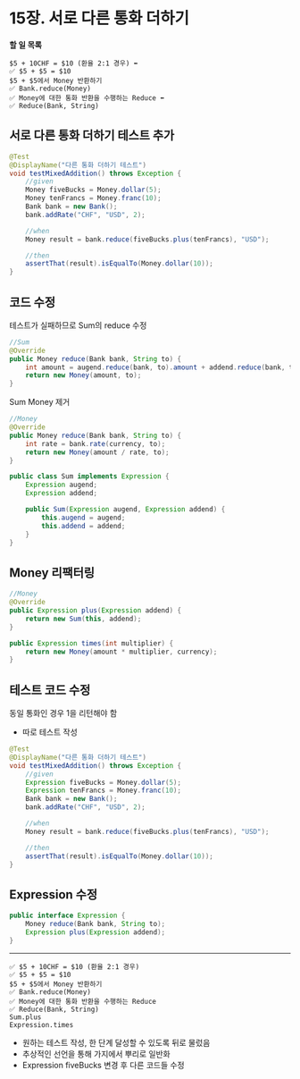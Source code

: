 # 15장. 서로 다른 통화 더하기

**할 일 목록**

```text
$5 + 10CHF = $10 (환율 2:1 경우) ⬅
✅ $5 + $5 = $10
$5 + $5에서 Money 반환하기
✅ Bank.reduce(Money)
✅ Money에 대한 통화 반환을 수행하는 Reduce ⬅
✅ Reduce(Bank, String)
```

## 서로 다른 통화 더하기 테스트 추가

```java
@Test
@DisplayName("다른 통화 더하기 테스트")
void testMixedAddition() throws Exception {
    //given
    Money fiveBucks = Money.dollar(5);
    Money tenFrancs = Money.franc(10);
    Bank bank = new Bank();
    bank.addRate("CHF", "USD", 2);

    //when
    Money result = bank.reduce(fiveBucks.plus(tenFrancs), "USD");

    //then
    assertThat(result).isEqualTo(Money.dollar(10));
}
```

## 코드 수정

테스트가 실패하므로 Sum의 reduce 수정

```java
//Sum
@Override
public Money reduce(Bank bank, String to) {
    int amount = augend.reduce(bank, to).amount + addend.reduce(bank, to).amount;
    return new Money(amount, to);
}
```

Sum Money 제거

```java
//Money
@Override
public Money reduce(Bank bank, String to) {
    int rate = bank.rate(currency, to);
    return new Money(amount / rate, to);
}
```

```java
public class Sum implements Expression {
    Expression augend;
    Expression addend;

    public Sum(Expression augend, Expression addend) {
        this.augend = augend;
        this.addend = addend;
    }
}
```

## Money 리팩터링

```java
//Money
@Override
public Expression plus(Expression addend) {
    return new Sum(this, addend);
}

public Expression times(int multiplier) {
    return new Money(amount * multiplier, currency);
}
```

## 테스트 코드 수정

동일 통화인 경우 1을 리턴해야 함
- 따로 테스트 작성

```java
@Test
@DisplayName("다른 통화 더하기 테스트")
void testMixedAddition() throws Exception {
    //given
    Expression fiveBucks = Money.dollar(5);
    Expression tenFrancs = Money.franc(10);
    Bank bank = new Bank();
    bank.addRate("CHF", "USD", 2);

    //when
    Money result = bank.reduce(fiveBucks.plus(tenFrancs), "USD");

    //then
    assertThat(result).isEqualTo(Money.dollar(10));
}
```

## Expression 수정

```java
public interface Expression {
    Money reduce(Bank bank, String to);
    Expression plus(Expression addend);
}
```

**** 

```text
✅ $5 + 10CHF = $10 (환율 2:1 경우)
✅ $5 + $5 = $10
$5 + $5에서 Money 반환하기
✅ Bank.reduce(Money)
✅ Money에 대한 통화 반환을 수행하는 Reduce
✅ Reduce(Bank, String)
Sum.plus
Expression.times
```

- 원하는 테스트 작성, 한 단계 달성할 수 있도록 뒤로 물렀음
- 추상적인 선언을 통해 가지에서 뿌리로 일반화
- Expression fiveBucks 변경 후 다른 코드들 수정